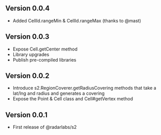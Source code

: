 ## Version 0.0.4

- Added CellId.rangeMin & CellId.rangeMax (thanks to @mast)

## Version 0.0.3

- Expose Cell.getCenter method
- Library upgrades
- Publish pre-compiled libraries

## Version 0.0.2

- Introduce s2.RegionCoverer.getRadiusCovering methods that take a lat/lng and radius and generates a covering
- Expose the Point & Cell class and Cell#getVertex method

## Version 0.0.1

- First release of @radarlabs/s2
